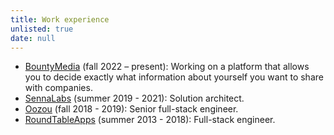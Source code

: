 ```yaml
---
title: Work experience
unlisted: true
date: null
---
```


- [BountyMedia](https://bounty.media) (fall 2022 – present): Working on a platform that allows you to decide exactly what information about yourself you want to share with companies.
- [SennaLabs](https://sennalabs.com) (summer 2019 - 2021): Solution architect.
- [Oozou](https://oozou.com) (fall 2018 - 2019): Senior full-stack engineer.
- [RoundTableApps](https://roundtableapps.com) (summer 2013 - 2018): Full-stack engineer.
